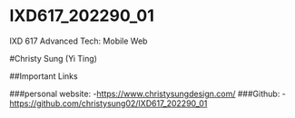 # IXD617_202290_01
IXD 617 Advanced Tech: Mobile Web

#Christy Sung (Yi Ting)

##Important Links

###personal website: 
-https://www.christysungdesign.com/
###Github: 
-https://github.com/christysung02/IXD617_202290_01

